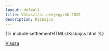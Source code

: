 ```yaml
---
layout: default
title: Választási névjegyzék 2022
description: Kisbajcs
---
```


{% include settlementHTMLs/Kisbajcs.html %}

[Vissza](./)